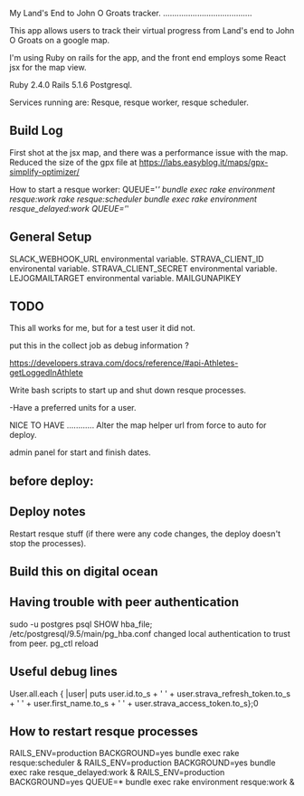 My Land's End to John O Groats tracker.
.......................................

This app allows users to track their virtual progress from Land's end to John O Groats on a google map. 

I'm using Ruby on rails for the app, and the front end employs some React jsx for the map view. 

Ruby 2.4.0
Rails 5.1.6
Postgresql.

Services running are:
Resque, resque worker, resque scheduler.

Build Log
---------

First shot at the jsx map, and there was a performance issue with the map.
Reduced the size of the gpx file at https://labs.easyblog.it/maps/gpx-simplify-optimizer/

How to start a resque worker:
QUEUE='*' bundle exec rake environment resque:work
rake resque:scheduler
bundle exec rake environment resque_delayed:work QUEUE='*'

General Setup
-------------
SLACK_WEBHOOK_URL environmental variable.
STRAVA_CLIENT_ID  environental variable.
STRAVA_CLIENT_SECRET environmental variable.
LEJOGMAILTARGET environmental variable.
MAILGUNAPIKEY

TODO
----

This all works for me, but for a test user it did not.

put this in the collect job as debug information ?

https://developers.strava.com/docs/reference/#api-Athletes-getLoggedInAthlete




Write bash scripts to start up and shut down resque processes.

-Have a preferred units for a user.

NICE TO HAVE
............
Alter the map helper url from force to auto for deploy.

admin panel for start and finish dates.


before deploy:
--------------

Deploy notes
------------
Restart resque stuff  (if there were any code changes, the deploy doesn't stop the processes).

Build this on digital ocean
----------------------------

Having trouble with peer authentication
---------------------------------------
sudo -u postgres psql
SHOW hba_file;
/etc/postgresql/9.5/main/pg_hba.conf
changed local authentication to trust from peer.
pg_ctl reload

Useful debug lines
------------------
User.all.each { |user| puts user.id.to_s + '  ' + user.strava_refresh_token.to_s + '  ' + user.first_name.to_s + ' ' + user.strava_access_token.to_s};0

How to restart resque processes
-------------------------------
RAILS_ENV=production BACKGROUND=yes bundle exec rake resque:scheduler &
RAILS_ENV=production BACKGROUND=yes bundle exec rake resque_delayed:work &
RAILS_ENV=production BACKGROUND=yes QUEUE=* bundle exec rake environment resque:work &


